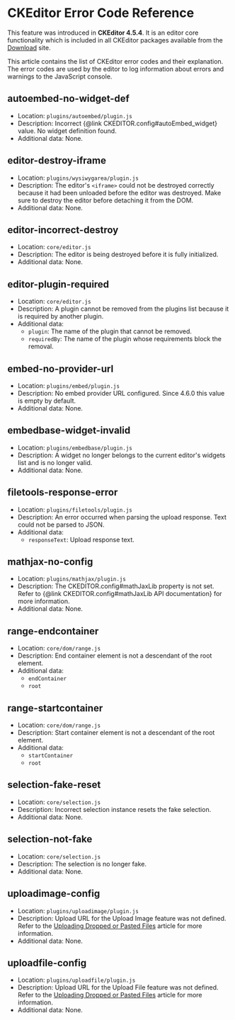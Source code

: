 <!--
Copyright (c) 2003-2017, CKSource - Frederico Knabben. All rights reserved.
For licensing, see LICENSE.md.
-->

# CKEditor Error Code Reference

<p class="requirements">
	This feature was introduced in <strong>CKEditor 4.5.4</strong>. It is an editor core functionality which is included in all CKEditor packages available from the <a href="http://ckeditor.com/download">Download</a> site.
</p>

This article contains the list of CKEditor error codes and their explanation. The error codes are used by the editor to log information about errors and warnings to the JavaScript console.

## autoembed-no-widget-def

* Location: `plugins/autoembed/plugin.js`
* Description: Incorrect {@link CKEDITOR.config#autoEmbed_widget} value. No widget definition found.
* Additional data: None.

## editor-destroy-iframe

* Location: `plugins/wysiwygarea/plugin.js`
* Description: The editor's `<iframe>` could not be destroyed correctly because it had been unloaded before the editor was destroyed. Make sure to destroy the editor before detaching it from the DOM.
* Additional data: None.

## editor-incorrect-destroy

* Location: `core/editor.js`
* Description: The editor is being destroyed before it is fully initialized.
* Additional data: None.

## editor-plugin-required

* Location: `core/editor.js`
* Description: A plugin cannot be removed from the plugins list because it is required by another plugin.
* Additional data:
	* `plugin`: The name of the plugin that cannot be removed.
	* `requiredBy`: The name of the plugin whose requirements block the removal.

## embed-no-provider-url
* Location: `plugins/embed/plugin.js`
* Description: No embed provider URL configured. Since 4.6.0 this value is empty by default.
* Additional data: None.

## embedbase-widget-invalid

* Location: `plugins/embedbase/plugin.js`
* Description: A widget no longer belongs to the current editor's widgets list and is no longer valid.
* Additional data: None.

## filetools-response-error

* Location: `plugins/filetools/plugin.js`
* Description: An error occurred when parsing the upload response. Text could not be parsed to JSON.
* Additional data:
	* `responseText`: Upload response text.

## mathjax-no-config

* Location: `plugins/mathjax/plugin.js`
* Description: The CKEDITOR.config#mathJaxLib property is not set. Refer to {@link CKEDITOR.config#mathJaxLib API documentation} for more information.
* Additional data: None.

## range-endcontainer

* Location: `core/dom/range.js`
* Description: End container element is not a descendant of the root element.
* Additional data:
	* `endContainer`
	* `root`

## range-startcontainer

* Location: `core/dom/range.js`
* Description: Start container element is not a descendant of the root element.
* Additional data:
	* `startContainer`
	* `root`

## selection-fake-reset

* Location: `core/selection.js`
* Description: Incorrect selection instance resets the fake selection.
* Additional data: None.

## selection-not-fake

* Location: `core/selection.js`
* Description: The selection is no longer fake.
* Additional data: None.

## uploadimage-config

* Location: `plugins/uploadimage/plugin.js`
* Description: Upload URL for the Upload Image feature was not defined. Refer to the [Uploading Dropped or Pasted Files](#!/guide/dev_file_upload) article for more information.
* Additional data: None.

## uploadfile-config

* Location: `plugins/uploadfile/plugin.js`
* Description: Upload URL for the Upload File feature was not defined. Refer to the [Uploading Dropped or Pasted Files](#!/guide/dev_file_upload) article for more information.
* Additional data: None.
